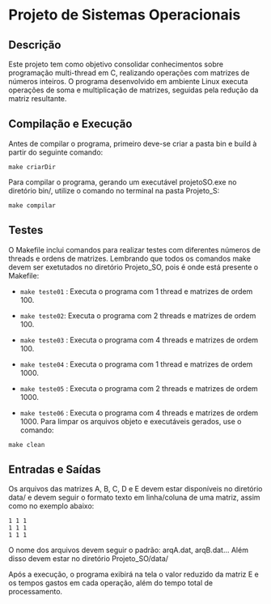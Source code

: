 # Projeto de Sistemas Operacionais

## Descrição
Este projeto tem como objetivo consolidar conhecimentos sobre programação multi-thread em C, realizando operações com matrizes de números inteiros. O programa desenvolvido em ambiente Linux executa operações de soma e multiplicação de matrizes, seguidas pela redução da matriz resultante.

## Compilação e Execução
Antes de compilar o programa, primeiro deve-se criar a pasta bin e build à partir do seguinte comando:
```
make criarDir
```
Para compilar o programa, gerando um executável projetoSO.exe no diretório bin/, utilize o comando no terminal na pasta Projeto_S:
``` 
make compilar
```
## Testes
O Makefile inclui comandos para realizar testes com diferentes números de threads e ordens de matrizes. Lembrando que todos os comandos make devem ser exetutados no diretório Projeto_SO, pois é onde está presente o Makefile:

- ```make teste01``` : Executa o programa com 1 thread e matrizes de ordem 100.
* ```make teste02```: Executa o programa com 2 threads e matrizes de ordem 100.
+ ```make teste03``` : Executa o programa com 4 threads e matrizes de ordem 100.
- ```make teste04``` : Executa o programa com 1 thread e matrizes de ordem 1000.
* ```make teste05``` : Executa o programa com 2 threads e matrizes de ordem 1000.
+ ```make teste06``` : Executa o programa com 4 threads e matrizes de ordem 1000.
Para limpar os arquivos objeto e executáveis gerados, use o comando:
```
make clean
```

## Entradas e Saídas
Os arquivos das matrizes A, B, C, D e E devem estar disponíveis no diretório data/ e devem seguir o formato texto em linha/coluna de uma matriz, assim como no exemplo abaixo:
```
1 1 1
1 1 1
1 1 1
```

O nome dos arquivos devem seguir o padrão: arqA.dat, arqB.dat... Além disso devem estar no diretório Projeto_SO/data/

Após a execução, o programa exibirá na tela o valor reduzido da matriz E e os tempos gastos em cada operação, além do tempo total de processamento.